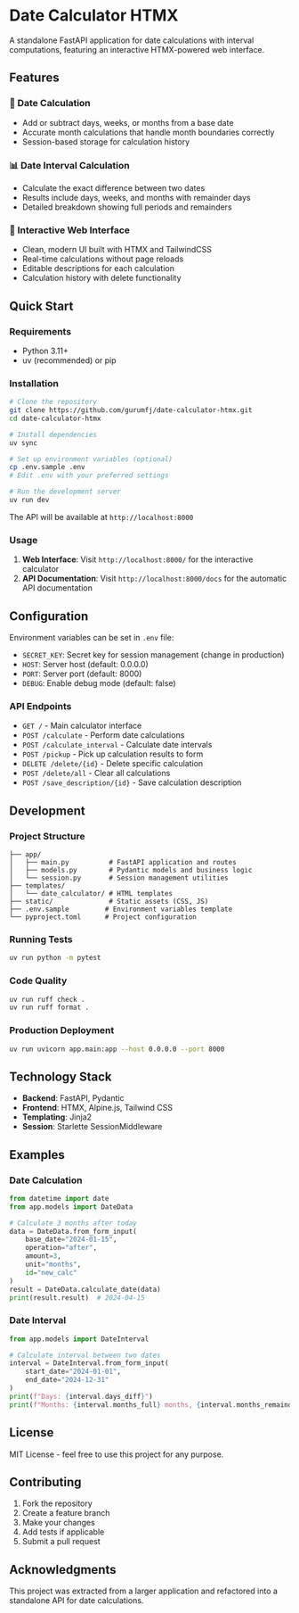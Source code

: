 # Date Calculator HTMX

A standalone FastAPI application for date calculations with interval computations, featuring an interactive HTMX-powered web interface.

## Features

### 📅 Date Calculation
- Add or subtract days, weeks, or months from a base date
- Accurate month calculations that handle month boundaries correctly
- Session-based storage for calculation history

### 📊 Date Interval Calculation
- Calculate the exact difference between two dates
- Results include days, weeks, and months with remainder days
- Detailed breakdown showing full periods and remainders

### 🎨 Interactive Web Interface
- Clean, modern UI built with HTMX and TailwindCSS
- Real-time calculations without page reloads
- Editable descriptions for each calculation
- Calculation history with delete functionality

## Quick Start

### Requirements
- Python 3.11+
- uv (recommended) or pip

### Installation

```bash
# Clone the repository
git clone https://github.com/gurumfj/date-calculator-htmx.git
cd date-calculator-htmx

# Install dependencies
uv sync

# Set up environment variables (optional)
cp .env.sample .env
# Edit .env with your preferred settings

# Run the development server
uv run dev
```

The API will be available at `http://localhost:8000`

### Usage

1. **Web Interface**: Visit `http://localhost:8000/` for the interactive calculator
2. **API Documentation**: Visit `http://localhost:8000/docs` for the automatic API documentation

## Configuration

Environment variables can be set in `.env` file:

- `SECRET_KEY`: Secret key for session management (change in production)
- `HOST`: Server host (default: 0.0.0.0)
- `PORT`: Server port (default: 8000)
- `DEBUG`: Enable debug mode (default: false)

### API Endpoints

- `GET /` - Main calculator interface
- `POST /calculate` - Perform date calculations
- `POST /calculate_interval` - Calculate date intervals
- `POST /pickup` - Pick up calculation results to form
- `DELETE /delete/{id}` - Delete specific calculation
- `POST /delete/all` - Clear all calculations
- `POST /save_description/{id}` - Save calculation description

## Development

### Project Structure
```
├── app/
│   ├── main.py          # FastAPI application and routes
│   ├── models.py        # Pydantic models and business logic
│   └── session.py       # Session management utilities
├── templates/
│   └── date_calculator/ # HTML templates
├── static/              # Static assets (CSS, JS)
├── .env.sample         # Environment variables template
└── pyproject.toml      # Project configuration
```

### Running Tests
```bash
uv run python -m pytest
```

### Code Quality
```bash
uv run ruff check .
uv run ruff format .
```

### Production Deployment
```bash
uv run uvicorn app.main:app --host 0.0.0.0 --port 8000
```

## Technology Stack

- **Backend**: FastAPI, Pydantic
- **Frontend**: HTMX, Alpine.js, Tailwind CSS
- **Templating**: Jinja2
- **Session**: Starlette SessionMiddleware

## Examples

### Date Calculation
```python
from datetime import date
from app.models import DateData

# Calculate 3 months after today
data = DateData.from_form_input(
    base_date="2024-01-15",
    operation="after",
    amount=3,
    unit="months",
    id="new_calc"
)
result = DateData.calculate_date(data)
print(result.result)  # 2024-04-15
```

### Date Interval
```python
from app.models import DateInterval

# Calculate interval between two dates
interval = DateInterval.from_form_input(
    start_date="2024-01-01",
    end_date="2024-12-31"
)
print(f"Days: {interval.days_diff}")
print(f"Months: {interval.months_full} months, {interval.months_remainder_days} days")
```

## License

MIT License - feel free to use this project for any purpose.

## Contributing

1. Fork the repository
2. Create a feature branch
3. Make your changes
4. Add tests if applicable
5. Submit a pull request

## Acknowledgments

This project was extracted from a larger application and refactored into a standalone API for date calculations.